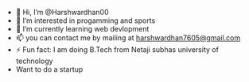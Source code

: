 - 👋 Hi, I’m @Harshwardhan00
- 👀 I’m interested in progamming and sports
- 🌱 I’m currently learning web devlopment
- 📫 you can contact me by mailing at harshwardhan7605@gmail.com
- ⚡ Fun fact: I am doing B.Tech from Netaji subhas university of technology
-  Want to do a startup

<!---
Harshwardhan00/Harshwardhan00 is a ✨ special ✨ repository because its `README.md` (this file) appears on your GitHub profile.
You can click the Preview link to take a look at your changes.
--->
